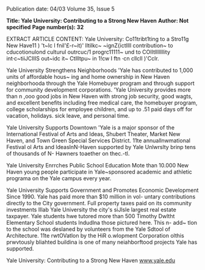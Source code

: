 Publication date: 04/03
Volume 35, Issue 5

**Title: Yale University: Contributing to a Strong New Haven**
**Author: Not specified**
**Page number(s): 32**

EXTRACT ARTICLE CONTENT:
Yale University: 
Co11tribt1ting to a Stro11g New Have11 
) 't~lc l fnil'£-r~it)' lltilkc~ ~ignZ{ictllll contribution~ to cducotionulond 
culturul outrcuc/1 progrc11111~ und to COIItlllllllity int·c~tiiJCIIIS 
out~idc it~ Ctllltpu~ in 1\!cw I ftn ·cn cllcll )'Cclr. 

Yale University Strengthens Neighborhoods 
'Yale has contributed to 1,000 units of affordable hous~ 
ing and home ownership in New Haven neighborhooda 
through the Yale Homebuyer program and through 
support for community development corporations. 
'Yale University provides more than n ,ooo good jobs 
in New Haven with strong job security, good wagts, 
and excellent benefits including free medical care, the 
homebuyer program, college scholarships for employee 
children, and up to .51 paid days off for vacation, 
holidays. sick leave, and personal time. 

Yale University Supports Downtown 
'Yale is a major sponsor of the International Festival of 
Arts and Ideas, Shubert Theater, Market New Haven, 
and Town Green Special Services District. 
11te annuallnwmational 
Festival ol Arts and 
ldeaslnN-Haven 
supported by Yale 
Unlwrslty brinp tens 
of thousands of N-
Hawners toaether on 
thec.-tl. 

Yale University Enrrches Public School Education 
Mote than 10.000 New Haven young people participate 
in Yale~sponsored academic and athletic programa on 
the Yale campus every year. 

Yale University Supports Government and 
Promotes Economic Development 
Since 1990. Yale has paid more than $10 million in vol-
untary contributions directly to the City government. 
Full property taxes paid on its community investments 
IIlab Yale University the city's siJlsle largest real estate 
taxpayer. 
Yale students hwe tutored more than 500 
Timothy Dwltht Elementary School students 
lndudlna those pictured here. This n- add~ 
tlon to the school was deslaned by volunteers 
from the Yale Sdtool of Architecture. 
11te rwtOVatlon by 
the HiR o.wlopment 
Corporation olthis 
prwvtously bliahted 
buildina is one of 
many neiahborftood 
projects Yale has 
supported. 

Yale University: Contributing to a Strong New Haven 
www.yale.edu